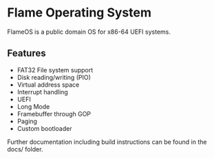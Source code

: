 # Flame Operating System

FlameOS is a public domain OS for x86-64 UEFI systems.

## Features
 - FAT32 File system support
 - Disk reading/writing (PIO)
 - Virtual address space
 - Interrupt handling
 - UEFI
 - Long Mode
 - Framebuffer through GOP
 - Paging
 - Custom bootloader

Further documentation including build instructions can be found in the docs/ folder.

